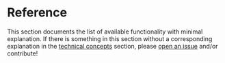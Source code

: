 # Reference

This section documents the list of available functionality with minimal explanation. If there is something in this section without a corresponding explanation in the [technical concepts] section, please [open an issue] and/or contribute!

[open an issue]: https://github.com/azriel91/peace/issues?q=is%3Aissue+is%3Aopen+sort%3Aupdated-desc
[technical concepts]: technical_concepts.html
